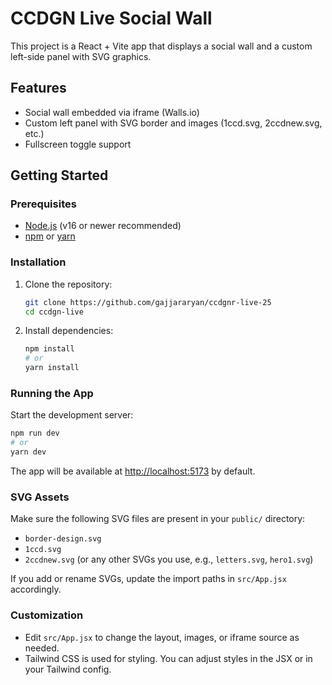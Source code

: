 # CCDGN Live Social Wall

This project is a React + Vite app that displays a social wall and a custom left-side panel with SVG graphics.

## Features
- Social wall embedded via iframe (Walls.io)
- Custom left panel with SVG border and images (1ccd.svg, 2ccdnew.svg, etc.)
- Fullscreen toggle support

## Getting Started

### Prerequisites
- [Node.js](https://nodejs.org/) (v16 or newer recommended)
- [npm](https://www.npmjs.com/) or [yarn](https://yarnpkg.com/)

### Installation
1. Clone the repository:
   ```bash
   git clone https://github.com/gajjararyan/ccdgnr-live-25
   cd ccdgn-live
   ```
2. Install dependencies:
   ```bash
   npm install
   # or
   yarn install
   ```

### Running the App
Start the development server:
```bash
npm run dev
# or
yarn dev
```
The app will be available at [http://localhost:5173](http://localhost:5173) by default.

### SVG Assets
Make sure the following SVG files are present in your `public/` directory:
- `border-design.svg`
- `1ccd.svg`
- `2ccdnew.svg` (or any other SVGs you use, e.g., `letters.svg`, `hero1.svg`)

If you add or rename SVGs, update the import paths in `src/App.jsx` accordingly.

### Customization
- Edit `src/App.jsx` to change the layout, images, or iframe source as needed.
- Tailwind CSS is used for styling. You can adjust styles in the JSX or in your Tailwind config.
